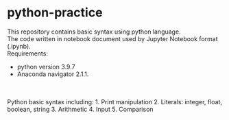 # python-practice
This repository contains basic syntax using python language.<br/>The code written in notebook document used by Jupyter Notebook format (.ipynb).
<br/>
Requirements:
- python version 3.9.7 
- Anaconda navigator 2.1.1.
<br/>
<br/>
Python basic syntax including:
1. Print manipulation
2. Literals: integer, float, boolean, string
3. Arithmetic
4. Input
5. Comparison

